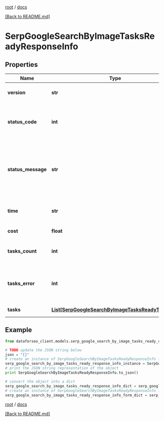 [root](./../ "root") / [docs](./ "docs")

[[Back to README.md]](./../README.md "[Back to README.md]")

# SerpGoogleSearchByImageTasksReadyResponseInfo

## Properties

Name | Type | Description | Notes
------------ | ------------- | ------------- | -------------
**version** | **str** | the current version of the API | [optional]
**status_code** | **int** | general status code you can find the full list of the response codes here | [optional]
**status_message** | **str** | general informational message you can find the full list of general informational messages here | [optional]
**time** | **str** | total execution time, seconds | [optional]
**cost** | **float** | total tasks cost, USD | [optional]
**tasks_count** | **int** | the number of tasks in the tasks array | [optional]
**tasks_error** | **int** | the number of tasks in the tasks array returned with an error | [optional]
**tasks** | [**List[SerpGoogleSearchByImageTasksReadyTaskInfo]**](SerpGoogleSearchByImageTasksReadyTaskInfo.md) | array of tasks | [optional]

## Example

```python
from dataforseo_client.models.serp_google_search_by_image_tasks_ready_response_info import SerpGoogleSearchByImageTasksReadyResponseInfo

# TODO update the JSON string below
json = "{}"
# create an instance of SerpGoogleSearchByImageTasksReadyResponseInfo from a JSON string
serp_google_search_by_image_tasks_ready_response_info_instance = SerpGoogleSearchByImageTasksReadyResponseInfo.from_json(json)
# print the JSON string representation of the object
print SerpGoogleSearchByImageTasksReadyResponseInfo.to_json()

# convert the object into a dict
serp_google_search_by_image_tasks_ready_response_info_dict = serp_google_search_by_image_tasks_ready_response_info_instance.to_dict()
# create an instance of SerpGoogleSearchByImageTasksReadyResponseInfo from a dict
serp_google_search_by_image_tasks_ready_response_info_form_dict = serp_google_search_by_image_tasks_ready_response_info.from_dict(serp_google_search_by_image_tasks_ready_response_info_dict)
```

  

[root](./../ "root") / [docs](./ "docs")

[[Back to README.md]](./../README.md "[Back to README.md]")